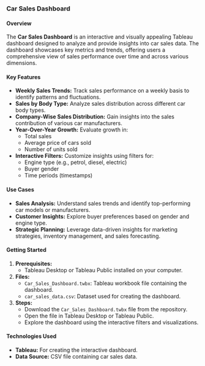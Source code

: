 ### Car Sales Dashboard

#### Overview
The **Car Sales Dashboard** is an interactive and visually appealing Tableau dashboard designed to analyze and provide insights into car sales data. The dashboard showcases key metrics and trends, offering users a comprehensive view of sales performance over time and across various dimensions.

#### Key Features
- **Weekly Sales Trends:** Track sales performance on a weekly basis to identify patterns and fluctuations.
- **Sales by Body Type:** Analyze sales distribution across different car body types.
- **Company-Wise Sales Distribution:** Gain insights into the sales contribution of various car manufacturers.
- **Year-Over-Year Growth:** Evaluate growth in:
  - Total sales
  - Average price of cars sold
  - Number of units sold
- **Interactive Filters:** Customize insights using filters for:
  - Engine type (e.g., petrol, diesel, electric)
  - Buyer gender
  - Time periods (timestamps)

#### Use Cases
- **Sales Analysis:** Understand sales trends and identify top-performing car models or manufacturers.
- **Customer Insights:** Explore buyer preferences based on gender and engine type.
- **Strategic Planning:** Leverage data-driven insights for marketing strategies, inventory management, and sales forecasting.

#### Getting Started
1. **Prerequisites:**
   - Tableau Desktop or Tableau Public installed on your computer.
2. **Files:**
   - `Car_Sales_Dashboard.twbx`: Tableau workbook file containing the dashboard.
   - `car_sales_data.csv`: Dataset used for creating the dashboard.
3. **Steps:**
   - Download the `Car_Sales_Dashboard.twbx` file from the repository.
   - Open the file in Tableau Desktop or Tableau Public.
   - Explore the dashboard using the interactive filters and visualizations.

#### Technologies Used
- **Tableau:** For creating the interactive dashboard.
- **Data Source:** CSV file containing car sales data.
